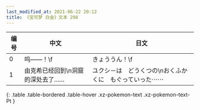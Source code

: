 ```yaml
---
last_modified_at: 2021-06-22 20:12
title: 《宝可梦 白金》文本 298
---
```

| 编号 | 中文 | 日文 |
| ---- | ---- | ---- |
| 0 | 呜——！\f | きょううん！\f |
| 1 | 由克希已经回到\n洞窟的深处去了…… | ユクシ－は　どうくつの\nおくふかくに　もぐっていった⋯⋯ |
{: .table .table-bordered .table-hover .xz-pokemon-text .xz-pokemon-text-Pt }